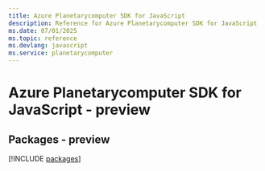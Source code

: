 ```yaml
---
title: Azure Planetarycomputer SDK for JavaScript
description: Reference for Azure Planetarycomputer SDK for JavaScript
ms.date: 07/01/2025
ms.topic: reference
ms.devlang: javascript
ms.service: planetarycomputer
---
```

# Azure Planetarycomputer SDK for JavaScript - preview
## Packages - preview
[!INCLUDE [packages](planetarycomputer-index.md)]